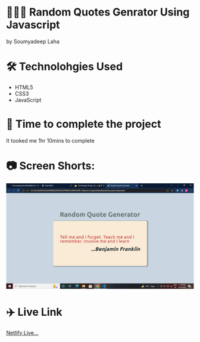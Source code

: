 # 👨🏽‍💻 Random Quotes Genrator Using Javascript

by Soumyadeep Laha

# 🛠️ Technolohgies Used 

- HTML5
- CSS3
- JavaScript

# 🚀 Time to complete the project 

It tooked me 1hr 10mins to complete

# 📷 Screen Shorts:

![](./Screens/Screen.jpg)

# ✈️ Live Link

[Netlify Live...](https://soumyadeeplaha-randomquotegenerator.netlify.app/)
